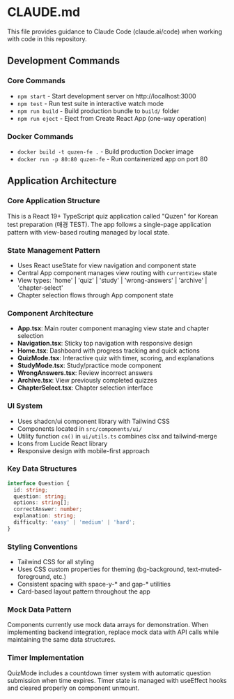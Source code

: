 # CLAUDE.md

This file provides guidance to Claude Code (claude.ai/code) when working with code in this repository.

## Development Commands

### Core Commands
- `npm start` - Start development server on http://localhost:3000
- `npm test` - Run test suite in interactive watch mode
- `npm run build` - Build production bundle to `build/` folder
- `npm run eject` - Eject from Create React App (one-way operation)

### Docker Commands
- `docker build -t quzen-fe .` - Build production Docker image
- `docker run -p 80:80 quzen-fe` - Run containerized app on port 80

## Application Architecture

### Core Application Structure
This is a React 19+ TypeScript quiz application called "Quzen" for Korean test preparation (매경 TEST). The app follows a single-page application pattern with view-based routing managed by local state.

### State Management Pattern
- Uses React useState for view navigation and component state
- Central App component manages view routing with `currentView` state
- View types: 'home' | 'quiz' | 'study' | 'wrong-answers' | 'archive' | 'chapter-select'
- Chapter selection flows through App component state

### Component Architecture
- **App.tsx**: Main router component managing view state and chapter selection
- **Navigation.tsx**: Sticky top navigation with responsive design
- **Home.tsx**: Dashboard with progress tracking and quick actions
- **QuizMode.tsx**: Interactive quiz with timer, scoring, and explanations
- **StudyMode.tsx**: Study/practice mode component
- **WrongAnswers.tsx**: Review incorrect answers
- **Archive.tsx**: View previously completed quizzes
- **ChapterSelect.tsx**: Chapter selection interface

### UI System
- Uses shadcn/ui component library with Tailwind CSS
- Components located in `src/components/ui/`
- Utility function `cn()` in `ui/utils.ts` combines clsx and tailwind-merge
- Icons from Lucide React library
- Responsive design with mobile-first approach

### Key Data Structures
```typescript
interface Question {
  id: string;
  question: string;
  options: string[];
  correctAnswer: number;
  explanation: string;
  difficulty: 'easy' | 'medium' | 'hard';
}
```

### Styling Conventions
- Tailwind CSS for all styling
- Uses CSS custom properties for theming (bg-background, text-muted-foreground, etc.)
- Consistent spacing with space-y-* and gap-* utilities
- Card-based layout pattern throughout the app

### Mock Data Pattern
Components currently use mock data arrays for demonstration. When implementing backend integration, replace mock data with API calls while maintaining the same data structures.

### Timer Implementation
QuizMode includes a countdown timer system with automatic question submission when time expires. Timer state is managed with useEffect hooks and cleared properly on component unmount.